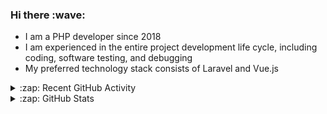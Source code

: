 <h3>Hi there :wave:</h3>

- I am a PHP developer since 2018
- I am experienced in the entire project development life cycle, including coding, software testing, and debugging
- My preferred technology stack consists of Laravel and Vue.js

<details>
  <summary>:zap: Recent GitHub Activity</summary>

<!--RECENT_ACTIVITY:start-->
1. ⬆️ Pushed 1 commit(s) to [stasadev/ddev](https://github.com/stasadev/ddev)<br>
2. ⬆️ Pushed 1 commit(s) to [stasadev/ddev](https://github.com/stasadev/ddev)<br>
3. 💪 Opened PR [#5234](https://github.com/ddev/ddev/pull/5234) in [ddev/ddev](https://github.com/ddev/ddev)<br>
4. ⬆️ Pushed 7 commit(s) to [stasadev/ddev](https://github.com/stasadev/ddev)<br>
5. 👍 Approved [#5216](https://github.com/ddev/ddev/pull/5216#pullrequestreview-1560481454) in [ddev/ddev](https://github.com/ddev/ddev)<br>
6. ⬆️ Pushed 1 commit(s) to [stasadev/ddev-redis](https://github.com/stasadev/ddev-redis)<br>
7. ⬆️ Pushed 1 commit(s) to [stasadev/ddev-redis](https://github.com/stasadev/ddev-redis)<br>
8. ✌️ Released [v1.1.1: Use redis:6-bullseye image](https://github.com/ddev/ddev-redis/releases/tag/v1.1.1) in [ddev/ddev-redis](https://github.com/ddev/ddev-redis)<br>
9. 🎉 Merged PR [#17](https://github.com/ddev/ddev-redis/pull/17) in [ddev/ddev-redis](https://github.com/ddev/ddev-redis)<br>
10. ⬆️ Pushed 1 commit(s) to [ddev/ddev-redis](https://github.com/ddev/ddev-redis)<br>
<!--RECENT_ACTIVITY:end-->

</details>

<details>
  <summary>:zap: GitHub Stats</summary>

  <picture>
    <source
      srcset="https://github-readme-stats.vercel.app/api?username=stasadev&show_icons=true&count_private=true&include_all_commits=true&hide_border=true&theme=tokyonight"
      media="(prefers-color-scheme: dark)"
    />
    <source
      srcset="https://github-readme-stats.vercel.app/api?username=stasadev&show_icons=true&count_private=true&include_all_commits=true&hide_border=true"
      media="(prefers-color-scheme: light), (prefers-color-scheme: no-preference)"
    />
    <img src="https://github-readme-stats.vercel.app/api?username=stasadev&show_icons=true&count_private=true&include_all_commits=true&hide_border=true" />
  </picture>

</details>
